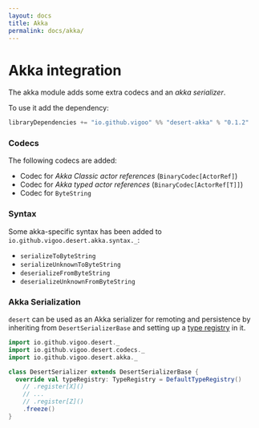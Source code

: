 ```yaml
---
layout: docs
title: Akka
permalink: docs/akka/
---
```


# Akka integration
The akka module adds some extra codecs and an _akka serializer_.

To use it add the dependency:
```scala
libraryDependencies += "io.github.vigoo" %% "desert-akka" % "0.1.2"
``` 

### Codecs
The following codecs are added:

- Codec for *Akka Classic actor references* (`BinaryCodec[ActorRef]`)
- Codec for *Akka typed actor references* (`BinaryCodec[ActorRef[T]]`)
- Codec for `ByteString`

### Syntax
Some akka-specific syntax has been added to `io.github.vigoo.desert.akka.syntax._`:

- `serializeToByteString`
- `serializeUnknownToByteString`
- `deserializeFromByteString`
- `deserializeUnknownFromByteString`

### Akka Serialization
`desert` can be used as an Akka serializer for remoting and persistence by inheriting from `DesertSerializerBase` and setting up a [type registry](type-registry) in it.

```scala mdoc
import io.github.vigoo.desert._
import io.github.vigoo.desert.codecs._
import io.github.vigoo.desert.akka._

class DesertSerializer extends DesertSerializerBase {
  override val typeRegistry: TypeRegistry = DefaultTypeRegistry()
    // .register[X]()
    // ...
    // .register[Z]()
    .freeze()
}
```

